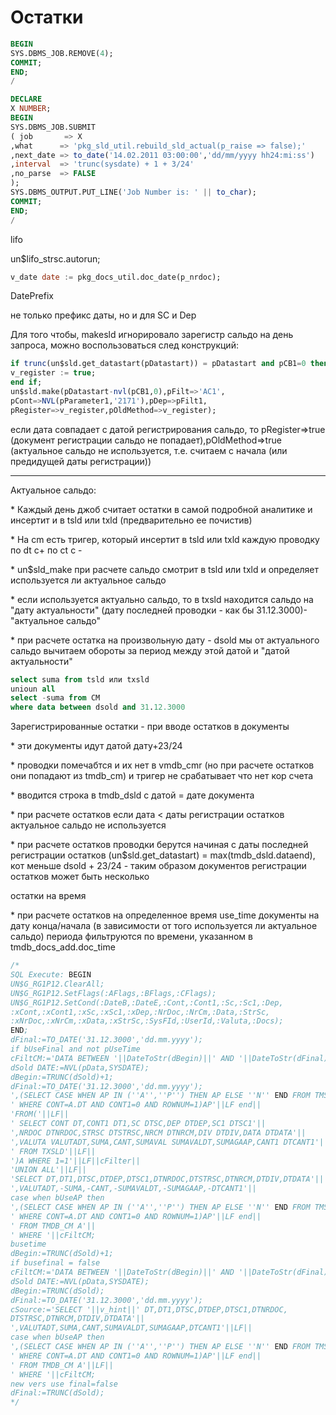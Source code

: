 # Остатки

```sql
BEGIN 
SYS.DBMS_JOB.REMOVE(4);
COMMIT;
END;
/
```

```sql
DECLARE
X NUMBER;
BEGIN
SYS.DBMS_JOB.SUBMIT
( job       => X 
,what      => 'pkg_sld_util.rebuild_sld_actual(p_raise => false);'
,next_date => to_date('14.02.2011 03:00:00','dd/mm/yyyy hh24:mi:ss')
,interval  => 'trunc(sysdate) + 1 + 3/24'
,no_parse  => FALSE
);
SYS.DBMS_OUTPUT.PUT_LINE('Job Number is: ' || to_char);
COMMIT;
END;
/
```

lifo

un$lifo\_strsc.autorun;

```sql
v_date date := pkg_docs_util.doc_date(p_nrdoc);
```

DatePrefix

не только префикс даты, но и для SC и Dep

Для того чтобы, makesld игнорировало зарегистр сальдо на день запроса, можно воспользоваться след конструкций:

```sql
if trunc(un$sld.get_datastart(pDatastart)) = pDatastart and pCB1=0 then
v_register := true;
end if;
un$sld.make(pDatastart-nvl(pCB1,0),pFilt=>'AC1',
pCont=>NVL(pParameter1,'2171'),pDep=>pFilt1,
pRegister=>v_register,pOldMethod=>v_register);
```

если дата совпадает с датой регистрирования сальдо, то pRegister=&gt;true \(документ регистрации сальдо не попадает\),pOldMethod=&gt;true \(актуальное сальдо не используется, т.е. считаем с начала \(или предидущей даты регистрации\)\)

--------------------------------------------

Актуальное сальдо:

\* Каждый день джоб считает остатки в самой подробной аналитике и инсертит и в tsld или txld \(предварительно ее почистив\)

\* На cm есть тригер, который инсертит  в tsld или txld каждую проводку по dt с+ по ct с -

\* un$sld\_make при расчете сальдо смотрит в tsld или txld и определяет используется ли актуальное сальдо

\* если используется актуально сальдо, то в txsld находится сальдо на "дату актуальности" \(дату последней проводки - как бы 31.12.3000\)- "актуальное сальдо"

\* при расчете остатка на произвольную дату - dsold мы от актуального  сальдо вычитаем обороты за период между этой датой и "датой актуальности"

```sql
select suma from tsld или txsld
unioun all
select -suma from CM
where data between dsold and 31.12.3000
```

Зарегистрированные остатки - при вводе остатков в документы

\* эти документы идут датой дату+23/24

\* проводки помечабтся и их нет в vmdb\_cmr \(но при расчете остатков они попадают из tmdb\_cm\) и тригер не срабатывает что нет кор счета

\* вводится строка в tmdb\_dsld с датой = дате документа

\* при расчете остатков если дата &lt; даты регистрации остатков актуальное сальдо не используется

\* при расчете остатков проводки берутся начиная с даты последней регистрации остатков \(un$sld.get\_datastart\) = max\(tmdb\_dsld.dataend\), кот меньше dsold + 23/24 - таким образом документов регистрации остатков может быть несколько

остатки на время

\* при расчете остатков на определенное время use\_time документы на дату конца/начала \(в зависимости от того используется ли актуальное сальдо\) периода фильтруются по времени, указанном в tmdb\_docs\_add.doc\_time

```sql
/*
SQL Execute: BEGIN
UN$G_RG1P12.ClearAll;
UN$G_RG1P12.SetFlags(:AFlags,:BFlags,:CFlags);
UN$G_RG1P12.SetCond(:DateB,:DateE,:Cont,:Cont1,:Sc,:Sc1,:Dep,
:xCont,:xCont1,:xSc,:xSc1,:xDep,:NrDoc,:NrCm,:Data,:StrSc,
:xNrDoc,:xNrCm,:xData,:xStrSc,:SysFId,:UserId,:Valuta,:Docs);
END;
dFinal:=TO_DATE('31.12.3000','dd.mm.yyyy');
if bUseFinal and not pUseTime
cFiltCM:='DATA BETWEEN '||DateToStr(dBegin)||' AND '||DateToStr(dFinal)||LF;
dSold DATE:=NVL(pData,SYSDATE);
dBegin:=TRUNC(dSold)+1;
dFinal:=TO_DATE('31.12.3000','dd.mm.yyyy');
',(SELECT CASE WHEN AP IN (''A'',''P'') THEN AP ELSE ''N'' END FROM TMS_PDC'||
' WHERE CONT=A.DT AND CONT1=0 AND ROWNUM=1)AP'||LF end||
'FROM('||LF||
' SELECT CONT DT,CONT1 DT1,SC DTSC,DEP DTDEP,SC1 DTSC1'||
',NRDOC DTNRDOC,STRSC DTSTRSC,NRCM DTNRCM,DIV DTDIV,DATA DTDATA'||
',VALUTA VALUTADT,SUMA,CANT,SUMAVAL SUMAVALDT,SUMAGAAP,CANT1 DTCANT1'||LF||
' FROM TXSLD'||LF||
')A WHERE 1=1'||LF||cFilter||
'UNION ALL'||LF||
'SELECT DT,DT1,DTSC,DTDEP,DTSC1,DTNRDOC,DTSTRSC,DTNRCM,DTDIV,DTDATA'||
',VALUTADT,-SUMA,-CANT,-SUMAVALDT,-SUMAGAAP,-DTCANT1'||
case when bUseAP then
',(SELECT CASE WHEN AP IN (''A'',''P'') THEN AP ELSE ''N'' END FROM TMS_PDC'||
' WHERE CONT=A.DT AND CONT1=0 AND ROWNUM=1)AP'||LF end||
' FROM TMDB_CM A'||
' WHERE '||cFiltCM;
busetime    
dBegin:=TRUNC(dSold)+1;
if busefinal = false
cFiltCM:='DATA BETWEEN '||DateToStr(dBegin)||' AND '||DateToStr(dFinal)||LF;
dSold DATE:=NVL(pData,SYSDATE);
dBegin:=TRUNC(dSold);
dFinal:=TO_DATE('31.12.3000','dd.mm.yyyy');
cSource:='SELECT '||v_hint||' DT,DT1,DTSC,DTDEP,DTSC1,DTNRDOC,
DTSTRSC,DTNRCM,DTDIV,DTDATA'||
',VALUTADT,SUMA,CANT,SUMAVALDT,SUMAGAAP,DTCANT1'||LF||
case when bUseAP then
',(SELECT CASE WHEN AP IN (''A'',''P'') THEN AP ELSE ''N'' END FROM TMS_PDC'||
' WHERE CONT=A.DT AND CONT1=0 AND ROWNUM=1)AP'||LF end||
' FROM TMDB_CM A'||LF||
' WHERE '||cFiltCM;
new vers use final=false
dFinal:=TRUNC(dSold);
*/
```

